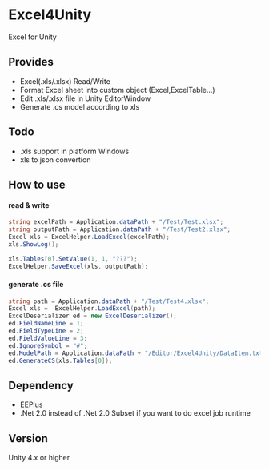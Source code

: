 # Excel4Unity
Excel for Unity


## Provides

* Excel(.xls/.xlsx) Read/Write
* Format Excel sheet into custom object (Excel,ExcelTable...)
* Edit .xls/.xlsx file in Unity EditorWindow
* Generate .cs model according to xls

## Todo
* .xls support in platform Windows
* xls to json convertion


## How to use
#### read & write
``` c#
string excelPath = Application.dataPath + "/Test/Test.xlsx";
string outputPath = Application.dataPath + "/Test/Test2.xlsx";
Excel xls = ExcelHelper.LoadExcel(excelPath);
xls.ShowLog();

xls.Tables[0].SetValue(1, 1, "???");
ExcelHelper.SaveExcel(xls, outputPath);
```
#### generate .cs file
``` c#
string path = Application.dataPath + "/Test/Test4.xlsx";
Excel xls =  ExcelHelper.LoadExcel(path);
ExcelDeserializer ed = new ExcelDeserializer();
ed.FieldNameLine = 1;
ed.FieldTypeLine = 2;
ed.FieldValueLine = 3;
ed.IgnoreSymbol = "#";
ed.ModelPath = Application.dataPath + "/Editor/Excel4Unity/DataItem.txt";
ed.GenerateCS(xls.Tables[0]);
```
## Dependency

* EEPlus
* .Net 2.0 instead of .Net 2.0 Subset if you want to do excel job runtime

## Version

Unity 4.x or higher

